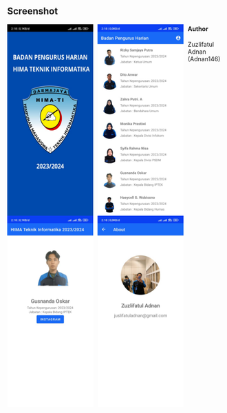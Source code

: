 ## Screenshot
<img src="https://github.com/Adnan146/Aplikasi-BPH/blob/main/ss/4.jpg"
     alt="Splash Activity"
     style="float: left; margin-right: 10px;"
     width="200" /> 
<img src="https://github.com/Adnan146/Aplikasi-BPH/blob/main/ss/3.jpg"
     alt="Main Activity"
     style="float: left; margin-right: 10px;"
     width="200" /> 
<img src="https://github.com/Adnan146/Aplikasi-BPH/blob/main/ss/2.jpg"
     alt="Detail Activity"
     style="float: left; margin-right: 10px;"
     width="200" /> 
     <img src="https://github.com/Adnan146/Aplikasi-BPH/blob/main/ss/1.jpg"
     alt="About Activity"
     style="float: left; margin-right: 10px;"
     width="200" />
     
#### Author
Zuzlifatul Adnan (Adnan146)
